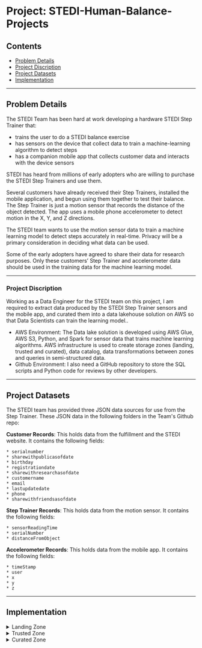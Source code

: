 # Project: STEDI-Human-Balance-Projects

## Contents

+ [Problem Details](#Problem-Details)
+ [Project Discription](#Project-Discription)
+ [Project Datasets](#Project-Datasets)
+ [Implementation](#Implementation)


---
## Problem Details

The STEDI Team has been hard at work developing a hardware STEDI Step Trainer that:
- trains the user to do a STEDI balance exercise
- has sensors on the device that collect data to train a machine-learning algorithm to detect steps
- has a companion mobile app that collects customer data and interacts with the device sensors

STEDI has heard from millions of early adopters who are willing to purchase the STEDI Step Trainers and use them.

Several customers have already received their Step Trainers, installed the mobile application, and begun using them together to test their balance. The Step Trainer is just a motion sensor that records the distance of the object detected. The app uses a mobile phone accelerometer to detect motion in the X, Y, and Z directions.

The STEDI team wants to use the motion sensor data to train a machine learning model to detect steps accurately in real-time. Privacy will be a primary consideration in deciding what data can be used.

Some of the early adopters have agreed to share their data for research purposes. Only these customers’ Step Trainer and accelerometer data should be used in the training data for the machine learning model.

---

### Project Discription

Working as a Data Engineer for the STEDI team on this project, I am required to extract data produced by the STEDI Step Trainer sensors and the mobile app, and curated them into a data lakehouse solution on AWS so that Data Scientists can train the learning model.. 

* AWS Environment: The Data lake solution is developed using AWS Glue, AWS S3, Python, and Spark for sensor data that trains machine learning algorithms.
  AWS infrastructure is used to create storage zones (landing, trusted and curated), data catalog, data transformations between zones and queries in semi-structured data.
* Github Environment: I also need a GitHub repository to store the SQL scripts and Python code for reviews by other developers.

---

## Project Datasets

The STEDI team has provided three JSON data sources for use from the Step Trainer. These JSON data in the following folders in the Team's Github repo:

**Customer Records**: This holds data from the fulfillment and the STEDI website. It contains the following fields:

    * serialnumber
    * sharewithpublicasofdate
    * birthday
    * registrationdate
    * sharewithresearchasofdate
    * customername
    * email
    * lastupdatedate
    * phone
    * sharewithfriendsasofdate 

**Step Trainer Records**: This holds data from the motion sensor. It contains the following fields:

    * sensorReadingTime
    * serialNumber
    * distanceFromObject

**Accelerometer Records**: This holds data from the mobile app. It contains the following fields:


    * timeStamp
    * user
    * x
    * y
    * z

---

## Implementation
<details>
<summary>
Landing Zone
</summary>

> In the Landing Zone I stored the customer, accelerometer and step trainer raw data in AWS S3 bucket. 

Using The AWS glue data catalog, I created a glue tables so that I can query the data using AWS athena.

1- Customer Landing Table:

[customer_landing_sample_data.png](customer_landing_sample_data.png)

2- Accelerometer Landing Table: 

[accelerometer_landing_sample_data.png](accelerometer_landing_sample_data.png)

3- Step Trainer Landing Table: 

[step_trainer_landing_sample_data.png](step_trainer_landing_sample_data.png)

</details>

<details>
<summary>
Trusted Zone
</summary>

> In the Trusted Zone, I created AWS Glue jobs to make transofrmations on the raw data in the landing zones.

**Glue job scripts**

[1. customer_landing_to_trusted.py](customer_landing_to_trusted.py) - This script transfers customer data from the 'landing' to 'trusted' zones. It filters for customers who have agreed to share data with researchers.

[2. accelerometer_landing_to_trusted_zone.py](accelerometer_landing_to_trusted_zone.py) - This script transfers accelerometer data from the 'landing' to 'trusted' zones. Using a join on customer_trusted and accelerometer_landing, It filters for Accelerometer readings from customers who have agreed to share data with researchers.

[3. Trainer_landing_to_trusted.py](Trainer_landing_to_trusted.py) - This script transfers Step Trainer data from the 'landing' to 'trusted' zones. Using a join on customer_curated and step_trainer_landing, It filters for customers who have accelerometer data and have agreed to share their data for research with Step Trainer readings.

The customer_trusted table was queried in Athena to show that it only contains customer records from people who agreed to share their data.

[customer_trusted](customer_trusted.png)
</details>

<details>
<summary>
Curated Zone
</summary>

> In the Curated Zone I created AWS Glue jobs to make further transformations, to meet the specific needs of a particular analysis.

**Glue job scripts**

[customer_trusted_to_curated.py](customer_trusted_to_curated.py) - This script transfers customer data from the 'trusted' to 'curated' zones. Using a join on customer_trusted and accelerometer_landing, It filters for customers with Accelerometer readings and have agreed to share data with researchers.

[Trainer_trusted_to_curated.py](Trainer_trusted_to_curated.py): This script is used to build aggregated table that has each of the Step Trainer Readings, and the associated accelerometer reading data for the same timestamp, but only for customers who have agreed to share their data.

</details>
